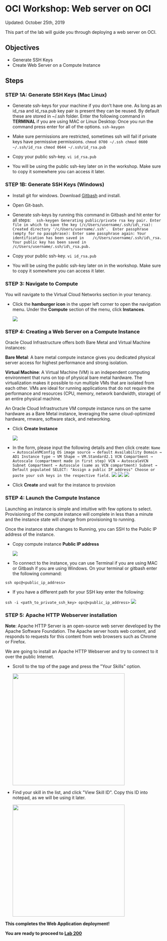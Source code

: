 # OCI Workshop: Web server on OCI

Updated: October 25th, 2019

This part of the lab will guide you through deploying a web server on OCI. 

## Objectives

-   Generate SSH Keys
-   Create Web Server on a Compute Instance

## Steps

### **STEP 1A**: Generate SSH Keys (Mac Linux)

- Generate ssh-keys for your machine if you don’t have one. As long as an id_rsa and id_rsa.pub key pair is present they can be reused. By default these are stored in ~/.ssh folder. Enter the following command in **TERMINAL** if you are using MAC or Linux Desktop: Once you run the command press enter for all of the options.
`
  ssh-keygen
`
  <img src="images/100ODA/ssh-keygen.png" alt="">
  <img src="images/100ODA/ssh-keygen2.png" alt="">
  
- Make sure permissions are restricted, sometimes ssh will fail if private keys have permissive permissions.
`
  chmod 0700 ~/.ssh
  chmod 0600 ~/.ssh/id_rsa
  chmod 0644 ~/.ssh/id_rsa.pub
`
  <img src="images/100ODA/chmod.png" alt="">
- Copy your public ssh-key.
`
  vi id_rsa.pub
`
  <img src="images/100ODA/copyPub.png" alt="">
- You will be using the public ssh-key later on in the workshop. Make sure to copy it somewhere you can access it later. 

### **STEP 1B**: Generate SSH Keys (Windows)

- Install git for windows. Download [Gitbash](https://github.com/git-for-windows/git/releases/download/v2.13.0.windows.1/Git-2.13.0-64-bit.exe) and install.

- Open Git-bash.
- Generate ssh-keys by running this command in Gitbash and hit enter for all steps:
`  
  ssh-keygen
  Generating public/private rsa key pair. Enter file in which to save the key (/c/Users/username/.ssh/id\_rsa):
  Created directory '/c/Users/username/.ssh'. 
  Enter passphrase (empty for no passphrase): Enter same passphrase again:
  Your identification has been saved in    /c/Users/username/.ssh/id\_rsa. 
  Your public key has been saved in        /c/Users/username/.ssh/id\_rsa.pub.
`
- Copy your public ssh-key.
`
  vi id_rsa.pub
`
- You will be using the public ssh-key later on in the workshop. Make sure to copy it somewhere you can access it later. 
### **STEP 3**: Navigate to Compute
You will navigate to the Virtual Cloud Networks section in your tenancy.

- Click the **hamburger icon** in the upper left corner to open the navigation menu. Under the **Compute** section of the menu, click **Instances**.

  ![](images/100ODA/instance.png) 

### **STEP 4**: Creating a Web Server on a Compute Instance
Oracle Cloud Infrastructure offers both Bare Metal and Virtual Machine instances:

**Bare Metal**: A bare metal compute instance gives you dedicated physical server access for highest performance and strong isolation.

**Virtual Machine**: A Virtual Machine (VM) is an independent computing environment that runs on top of physical bare metal hardware. The virtualization makes it possible to run multiple VMs that are isolated from each other. VMs are ideal for running applications that do not require the performance and resources (CPU, memory, network bandwidth, storage) of
an entire physical machine.

An Oracle Cloud Infrastructure VM compute instance runs on the same hardware as a Bare Metal instance, leveraging the same cloud-optimized hardware, rmware, software stack, and networking.

- Click **Create Instance**

  ![](images/100ODA/createInstance.png)
  
- In the form, please input the following details and then click create:
`
  Name → AutoscaleVMConfig
  OS image source → default
  Availability Domain → AD1
  Instance type → VM
  Shape → VM.Standard2.1
  VCN Compartment → Autoscale (compartment made in first step)
  VCN → AutoscaleVCN
  Subnet Compartment → Autoscale (same as VCN compartment)
  Subnet → Default populated
  SELECT: "Assign a public IP address"
  Choose or paste your ssh keys in the respective field.
`
  ![](images/100ODA/compute1.png) 
  ![](images/100ODA/compute2.png) 
  ![](images/100ODA/compute3.png) 
  
- Click **Create** and wait for the instance to provision


### **STEP 4**: Launch the Compute Instance
Launching an instance is simple and intuitive with few options to select. Provisioning of the
compute instance will complete in less than a minute and the instance state will change from provisioning to running.

Once the instance state changes to Running, you can SSH to the Public IP address of the instance.

- Copy compute instance **Public IP address**

  ![](images/100ODA/publicIP.png)
  
- To connect to the instance, you can use  Terminal if you are using MAC or  Gitbash if you are
using Windows. On your terminal or gitbash enter the following command:

`
  ssh opc@<public_ip_address>
`
  
- If you have a different path for your SSH key enter the following:

`
  ssh -i <path_to_private_ssh_key> opc@<public_ip_address>
`
  ![](images/100ODA/login.png)


### **STEP 5**: Apache HTTP Webserver installation

**Note**: Apache HTTP Server is an open-source web server developed by the Apache Software Foundation. The Apache server hosts web content, and responds to requests for this content from web browsers such as Chrome or Firefox.

We are going to install an Apache HTTP Webserver and try to connect to it over the public Internet. 


- Scroll to the top of the page and press the "Your Skills" option.

  <img src="images/100ODA/alexa-setup-skill-12.png" alt="" width="360">

- Find your skill in the list, and click "View Skill ID". Copy this ID into notepad, as we will be using it later.

  <img src="images/100ODA/alexa-setup-skill-13.png" alt="" width="360">

**This completes the Web Application deployment!**

**You are ready to proceed to [Lab 200](OCI-200.md)**

